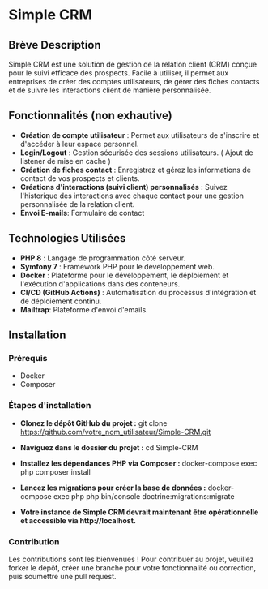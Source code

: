 # Simple CRM

## Brève Description
Simple CRM est une solution de gestion de la relation client (CRM) conçue pour le suivi efficace des prospects. Facile à utiliser, il permet aux entreprises de créer des comptes utilisateurs, de gérer des fiches contacts et de suivre les interactions client de manière personnalisée.

## Fonctionnalités (non exhautive)
- **Création de compte utilisateur** : Permet aux utilisateurs de s'inscrire et d'accéder à leur espace personnel.
- **Login/Logout** : Gestion sécurisée des sessions utilisateurs. ( Ajout de listener de mise en cache )
- **Création de fiches contact** : Enregistrez et gérez les informations de contact de vos prospects et clients.
- **Créations d'interactions (suivi client) personnalisés** : Suivez l'historique des interactions avec chaque contact pour une gestion personnalisée de la relation client.
- **Envoi E-mails**: Formulaire de contact

## Technologies Utilisées
- **PHP 8** : Langage de programmation côté serveur.
- **Symfony 7** : Framework PHP pour le développement web.
- **Docker** : Plateforme pour le développement, le déploiement et l'exécution d'applications dans des conteneurs.
- **CI/CD (GitHub Actions)** : Automatisation du processus d'intégration et de déploiement continu.
- **Mailtrap**: Plateforme d'envoi d'emails.

## Installation

### Prérequis
- Docker
- Composer

### Étapes d'installation

- **Clonez le dépôt GitHub du projet :**
git clone https://github.com/votre_nom_utilisateur/Simple-CRM.git

- **Naviguez dans le dossier du projet :**
cd Simple-CRM

- **Installez les dépendances PHP via Composer :**
docker-compose exec php composer install

- **Lancez les migrations pour créer la base de données :**
docker-compose exec php php bin/console doctrine:migrations:migrate

- **Votre instance de Simple CRM devrait maintenant être opérationnelle et accessible via http://localhost.**

### Contribution
Les contributions sont les bienvenues ! Pour contribuer au projet, veuillez forker le dépôt, créer une branche pour votre fonctionnalité ou correction, puis soumettre une pull request.



